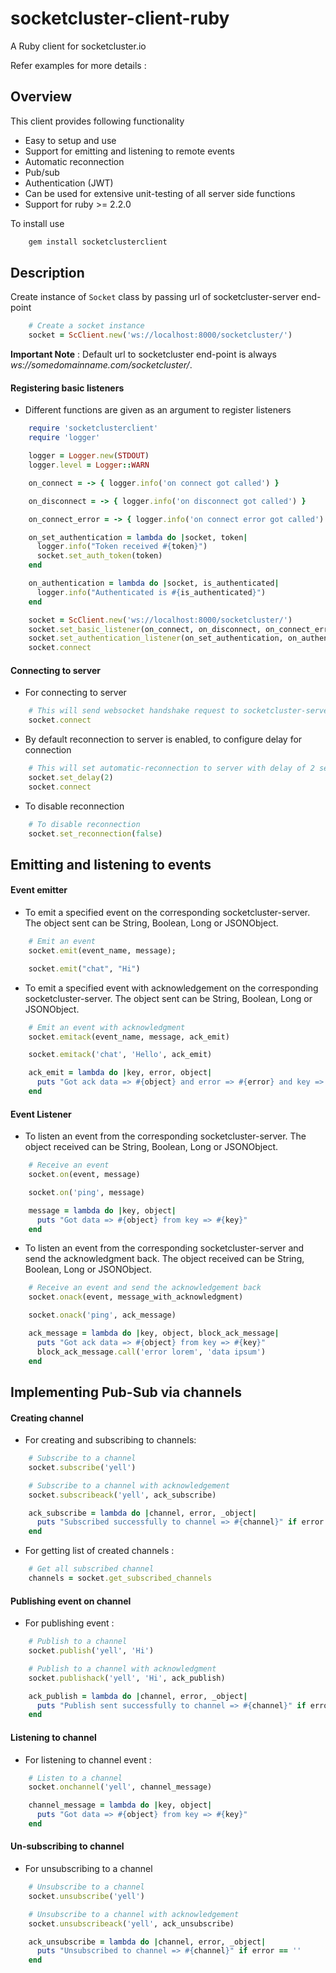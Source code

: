 # socketcluster-client-ruby
A Ruby client for socketcluster.io

Refer examples for more details :

Overview
--------
This client provides following functionality

- Easy to setup and use
- Support for emitting and listening to remote events
- Automatic reconnection
- Pub/sub
- Authentication (JWT)
- Can be used for extensive unit-testing of all server side functions
- Support for ruby >= 2.2.0

To install use
```ruby
    gem install socketclusterclient
```

Description
-----------
Create instance of `Socket` class by passing url of socketcluster-server end-point

```ruby
    # Create a socket instance
    socket = ScClient.new('ws://localhost:8000/socketcluster/')
```
**Important Note** : Default url to socketcluster end-point is always *ws://somedomainname.com/socketcluster/*.

#### Registering basic listeners

- Different functions are given as an argument to register listeners

```ruby
    require 'socketclusterclient'
    require 'logger'

    logger = Logger.new(STDOUT)
    logger.level = Logger::WARN

    on_connect = -> { logger.info('on connect got called') }

    on_disconnect = -> { logger.info('on disconnect got called') }

    on_connect_error = -> { logger.info('on connect error got called') }

    on_set_authentication = lambda do |socket, token|
      logger.info("Token received #{token}")
      socket.set_auth_token(token)
    end

    on_authentication = lambda do |socket, is_authenticated|
      logger.info("Authenticated is #{is_authenticated}")
    end

    socket = ScClient.new('ws://localhost:8000/socketcluster/')
    socket.set_basic_listener(on_connect, on_disconnect, on_connect_error)
    socket.set_authentication_listener(on_set_authentication, on_authentication)
    socket.connect
```

#### Connecting to server

- For connecting to server

```ruby
    # This will send websocket handshake request to socketcluster-server
    socket.connect
```

- By default reconnection to server is enabled, to configure delay for connection

```ruby
    # This will set automatic-reconnection to server with delay of 2 seconds and repeat it infinitely
    socket.set_delay(2)
    socket.connect
```

- To disable reconnection

```ruby
    # To disable reconnection
    socket.set_reconnection(false)
```

Emitting and listening to events
--------------------------------

#### Event emitter

- To emit a specified event on the corresponding socketcluster-server. The object sent can be String, Boolean, Long or JSONObject.

```ruby
    # Emit an event
    socket.emit(event_name, message);

    socket.emit("chat", "Hi")
```

- To emit a specified event with acknowledgement on the corresponding socketcluster-server. The object sent can be String, Boolean, Long or JSONObject.

```ruby
    # Emit an event with acknowledgment
    socket.emitack(event_name, message, ack_emit)

    socket.emitack('chat', 'Hello', ack_emit)

    ack_emit = lambda do |key, error, object|
      puts "Got ack data => #{object} and error => #{error} and key => #{key}"
    end
```

#### Event Listener

- To listen an event from the corresponding socketcluster-server. The object received can be String, Boolean, Long or JSONObject.

```ruby
    # Receive an event
    socket.on(event, message)

    socket.on('ping', message)

    message = lambda do |key, object|
      puts "Got data => #{object} from key => #{key}"
    end
```

- To listen an event from the corresponding socketcluster-server and send the acknowledgment back. The object received can be String, Boolean, Long or JSONObject.

```ruby
    # Receive an event and send the acknowledgement back
    socket.onack(event, message_with_acknowledgment)

    socket.onack('ping', ack_message)

    ack_message = lambda do |key, object, block_ack_message|
      puts "Got ack data => #{object} from key => #{key}"
      block_ack_message.call('error lorem', 'data ipsum')
    end
```

Implementing Pub-Sub via channels
---------------------------------

#### Creating channel

- For creating and subscribing to channels:

```ruby
    # Subscribe to a channel
    socket.subscribe('yell')

    # Subscribe to a channel with acknowledgement
    socket.subscribeack('yell', ack_subscribe)

    ack_subscribe = lambda do |channel, error, _object|
      puts "Subscribed successfully to channel => #{channel}" if error == ''
    end
```

- For getting list of created channels :

```ruby
    # Get all subscribed channel
    channels = socket.get_subscribed_channels
```

#### Publishing event on channel

- For publishing event :

```ruby
    # Publish to a channel
    socket.publish('yell', 'Hi')

    # Publish to a channel with acknowledgment
    socket.publishack('yell', 'Hi', ack_publish)

    ack_publish = lambda do |channel, error, _object|
      puts "Publish sent successfully to channel => #{channel}" if error == ''
    end
```

#### Listening to channel

- For listening to channel event :

```ruby
    # Listen to a channel
    socket.onchannel('yell', channel_message)

    channel_message = lambda do |key, object|
      puts "Got data => #{object} from key => #{key}"
    end
```

#### Un-subscribing to channel

- For unsubscribing to a channel

```ruby
    # Unsubscribe to a channel
    socket.unsubscribe('yell')

    # Unsubscribe to a channel with acknowledgement
    socket.unsubscribeack('yell', ack_unsubscribe)

    ack_unsubscribe = lambda do |channel, error, _object|
      puts "Unsubscribed to channel => #{channel}" if error == ''
    end
```
